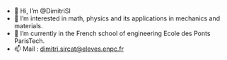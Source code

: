 - 👋 Hi, I’m @DimitriSI
- 👀 I’m interested in math, physics and its applications in mechanics and materials.
- 🌱 I’m currently in the French school of engineering Ecole des Ponts ParisTech.
- 📫 Mail : dimitri.sircat@eleves.enpc.fr

<!---
DimitriSI/DimitriSI is a ✨ special ✨ repository because its `README.md` (this file) appears on your GitHub profile.
You can click the Preview link to take a look at your changes.
--->
